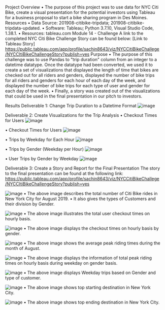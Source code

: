 Project Overview
•	The purpose of this project was to use data for NYC Citi Bike, create a visual presentation for the potential investors using Tableau for a business proposal to start a bike sharing program in Des Moines.
Resources
•	Data Source: 201908-citibike-tripdata; 201908-citibike-tripdata-updated.
•	Software: Tableau; Python 3.7.10, Visual Studio Code, 1.38.1.
•	Resources: tableau.com
Module 14 - Challenge
A link to the completed NYC Citi Bike Challenge Story can be found below:
[Link to Tableau Story] https://public.tableau.com/app/profile/sachin8643/viz/NYCCitiBikeChallege/NYCCItiBikeChallengeStory?publish=yes
Purpose
•	The purpose of this challenge was to use Pandas to "trip duration" column from an integer to a datetime datatype. Once the datatype had been converted, we used it to create a set of visualizations that displayed the length of time that bikes are checked out for all riders and genders, displayed the number of bike trips for all riders and genders for each hour of each day of the week, and displayed the number of bike trips for each type of user and gender for each day of the week. 
•	Finally, a story was created out of the visualizations that could be used in the final presentation in our pitch to investors.



Results
Deliverable 1: Change Trip Duration to a Datetime Format
![image](https://user-images.githubusercontent.com/93049541/153738478-727561ae-e751-49ce-830d-c927ec65e693.png)
 
Deliverable 2: Create Visualizations for the Trip Analysis
•	Checkout Times for Users
 ![image](https://user-images.githubusercontent.com/93049541/153738488-f2866633-b190-41a9-ab5f-b61e256d3e82.png)

•	Checkout Times for Users
![image](https://user-images.githubusercontent.com/93049541/153738491-be53a43b-9874-4669-a6f2-4a77618f8b0f.png)
 
•	Trips by Weekday for Each Hour
![image](https://user-images.githubusercontent.com/93049541/153738518-6e8d9635-b4bd-4f9e-962a-1afa39a67149.png)

 
•	Trips by Gender (Weekday per Hour)
![image](https://user-images.githubusercontent.com/93049541/153738525-ca5ad609-ddb4-457c-8c8d-331ba7b79672.png)

 
•	User Trips by Gender by Weekday
![image](https://user-images.githubusercontent.com/93049541/153738532-5f6df1db-c0a2-44ac-bc1a-542238a9f9aa.png)

 
Deliverable 3: Create a Story and Report for the Final Presentation
The story to the final presentation can be found at the following link:
https://public.tableau.com/app/profile/sachin8643/viz/NYCCitiBikeChallege/NYCCItiBikeChallengeStory?publish=yes
 
![image](https://user-images.githubusercontent.com/93049541/153738539-d72b41d4-1377-4689-b91d-aefa4a57bf4f.png)
•	The above image describes the total number of Citi Bike rides in New York City for August 2019.
•	It also gives the types of Customers and their division by Gender.

![image](https://user-images.githubusercontent.com/93049541/153738544-d8198e40-74ac-4396-9535-f792461e198e.png)
•	The above image illustrates the total user checkout times on hourly basis.

 ![image](https://user-images.githubusercontent.com/93049541/153738553-02901353-2ab0-42cb-aee8-c4196308ccef.png)
•	The above image displays the checkout times on hourly basis by gender.

 ![image](https://user-images.githubusercontent.com/93049541/153738560-9201cba4-4903-4471-ad85-e0ce98d671a7.png)
•	The above image shows the average peak riding times during the month of August. 

![image](https://user-images.githubusercontent.com/93049541/153738564-b7332b30-c590-4e9d-9a03-ff4b9ec119eb.png)
•	The above image displays the information of total peak riding times on hourly basis during weekday on gender basis.

 ![image](https://user-images.githubusercontent.com/93049541/153738572-8cd13151-b458-444d-8cd2-fac57167db5f.png)
•	The above image displays Weekday trips based on Gender and type of customer.
 
 ![image](https://user-images.githubusercontent.com/93049541/153738582-dad9615a-7387-46cb-94de-dd2ed426c075.png)
•	The above image shows top starting destination in New York City.

![image](https://user-images.githubusercontent.com/93049541/153738584-a6cac81a-bcf9-4b58-88a6-d81b68aa463c.png)
•	The above image shows top ending destination in New York City.


